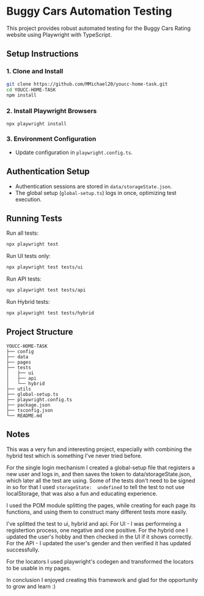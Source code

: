 # Buggy Cars Automation Testing

This project provides robust automated testing for the Buggy Cars Rating website using Playwright with TypeScript.

## Setup Instructions

### 1. Clone and Install
```bash
git clone https://github.com/MMichael20/youcc-home-task.git
cd YOUCC-HOME-TASK
npm install
```
### 2. Install Playwright Browsers
``` npx playwright install ```

### 3. Environment Configuration
- Update configuration in `playwright.config.ts`.

## Authentication Setup
- Authentication sessions are stored in `data/storageState.json`.
- The global setup (`global-setup.ts`) logs in once, optimizing test execution.

## Running Tests

Run all tests:
```bash
npx playwright test
```

Run UI tests only:
```bash
npx playwright test tests/ui
```

Run API tests:
```bash
npx playwright test tests/api
```

Run Hybrid tests:
```bash
npx playwright test tests/hybrid
```

## Project Structure
```
YOUCC-HOME-TASK
├── config
├── data
├── pages 
├── tests
│   ├── ui 
│   ├── api
│   └── hybrid 
├── utils 
├── global-setup.ts
├── playwright.config.ts
├── package.json
├── tsconfig.json
└── README.md
```

## Notes
This was a very fun and interesting project, especially with combining the hybrid test which is something I've never tried before.

For the single login mechanism I created a global-setup file that registers a new user and logs in, and then saves the token to data/storageState.json, which later all the test are using. Some of the tests don't need to be signed in so for that I used ```storageState: 
undefined``` to tell the test to not use localStorage, that was also a fun and educating experience.

I used the POM module splitting the pages, while creating for each page its functions, and using them to construct many different tests more easily.

I've splitted the test to ui, hybrid and api. For UI - I was performeing a registertion process, one negative and one positive. For the hybrid one I updated the user's hobby and then checked in the UI if it shows correctly. For the API - I updated the user's gender and then verified it has updated successfully.

For the locators I used playwright's codegen and transformed the locators to be usable in my pages.

In conclusion I enjoyed creating this framework and glad for the opportunity to grow and learn :)





